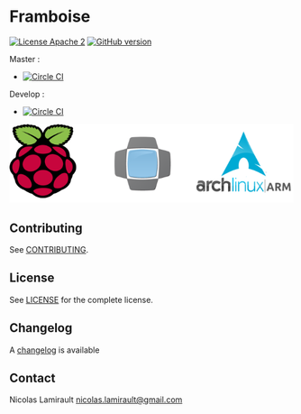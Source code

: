 # Framboise

[![License Apache 2][badge-license]](LICENSE)
[![GitHub version](https://badge.fury.io/gh/nlamirault%2Fframboise.svg)](https://badge.fury.io/gh/nlamirault%2Fframboise)

Master :
* [![Circle CI](https://circleci.com/gh/nlamirault/framboise/tree/master.svg?style=svg)](https://circleci.com/gh/nlamirault/framboise/tree/master)

Develop :
* [![Circle CI](https://circleci.com/gh/nlamirault/framboise/tree/develop.svg?style=svg)](https://circleci.com/gh/nlamirault/framboise/tree/develop)

![Image of components](https://github.com/nlamirault/framboise/raw/master/docs/framboise.png "Framboise components")


## Contributing

See [CONTRIBUTING](CONTRIBUTING.md).


## License

See [LICENSE](LICENSE) for the complete license.


## Changelog

A [changelog](ChangeLog.md) is available


## Contact

Nicolas Lamirault <nicolas.lamirault@gmail.com>


[badge-license]: https://img.shields.io/badge/license-Apache2-green.svg?style=flat
